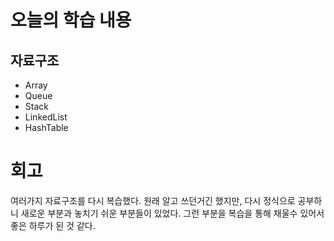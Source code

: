 # 오늘의 학습 내용

## 자료구조

- Array
- Queue
- Stack
- LinkedList
- HashTable

# 회고

여러가지 자료구조를 다시 복습했다. 원래 알고 쓰던거긴 했지만, 다시 정식으로 공부하니 새로운 부분과 놓치기 쉬운 부분들이 있었다.
그런 부분을 복습을 통해 채울수 있어서 좋은 하루가 된 것 같다.
